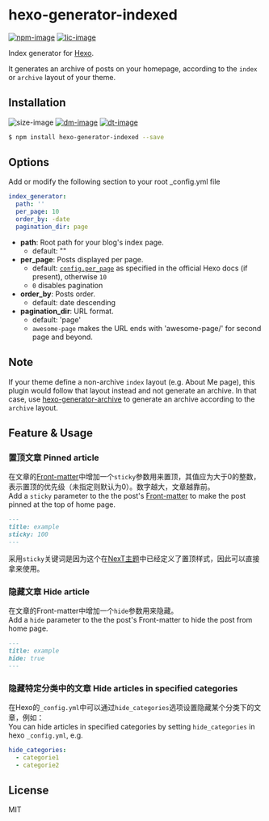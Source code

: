 # hexo-generator-indexed

[![npm-image]][npm-url]
[![lic-image]](LICENSE)

Index generator for [Hexo].

It generates an archive of posts on your homepage, according to the `index` or `archive` layout of your theme.

## Installation

![size-image]
[![dm-image]][npm-url]
[![dt-image]][npm-url]

``` bash
$ npm install hexo-generator-indexed --save
```

## Options
Add or modify the following section to your root _config.yml file

``` yaml
index_generator:
  path: ''
  per_page: 10
  order_by: -date
  pagination_dir: page
```

- **path**: Root path for your blog's index page. 
  - default: ""
- **per_page**: Posts displayed per page.
  - default: [`config.per_page`](https://hexo.io/docs/configuration.html#Pagination) as specified in the official Hexo docs (if present), otherwise `10`
  - `0` disables pagination
- **order_by**: Posts order. 
  - default: date descending
- **pagination_dir**: URL format.
  - default: 'page'
  - `awesome-page` makes the URL ends with 'awesome-page/<page number>' for second page and beyond.

## Note

If your theme define a non-archive `index` layout (e.g. About Me page), this plugin would follow that layout instead and not generate an archive. In that case, use [hexo-generator-archive](https://github.com/hexojs/hexo-generator-archive) to generate an archive according to the `archive` layout.

## Feature & Usage

### 置顶文章 Pinned article

在文章的[Front-matter](https://hexo.io/docs/front-matter)中增加一个`sticky`参数用来置顶，其值应为大于0的整数，表示置顶的优先级（未指定则默认为0）。数字越大，文章越靠前。  
Add a `sticky` parameter to the the post's [Front-matter](https://hexo.io/docs/front-matter) to make the post pinned at the top of home page.

```markdown
---
title: example
sticky: 100
---
```

采用`sticky`关键词是因为这个在[NexT主题](https://github.com/theme-next/hexo-theme-next)中已经定义了置顶样式，因此可以直接拿来使用。

### 隐藏文章 Hide article

在文章的Front-matter中增加一个`hide`参数用来隐藏。  
Add a `hide` parameter to the the post's Front-matter to hide the post from home page.

```markdown
---
title: example
hide: true
---
```

### 隐藏特定分类中的文章 Hide articles in specified categories

在Hexo的`_config.yml`中可以通过`hide_categories`选项设置隐藏某个分类下的文章，例如：  
You can hide articles in specified categories by setting `hide_categories` in hexo `_config.yml`, e.g.

```yml
hide_categories:
  - categorie1
  - categorie2
```

## License

MIT

[Hexo]: http://hexo.io/

[npm-image]: https://img.shields.io/npm/v/hexo-generator-indexed?style=flat-square
[lic-image]: https://img.shields.io/npm/l/hexo-generator-indexed?style=flat-square

[size-image]: https://img.shields.io/github/languages/code-size/stevenjoezhang/hexo-generator-indexed?style=flat-square
[dm-image]: https://img.shields.io/npm/dm/hexo-generator-indexed?style=flat-square
[dt-image]: https://img.shields.io/npm/dt/hexo-generator-indexed?style=flat-square

[npm-url]: https://www.npmjs.com/package/hexo-generator-indexed
